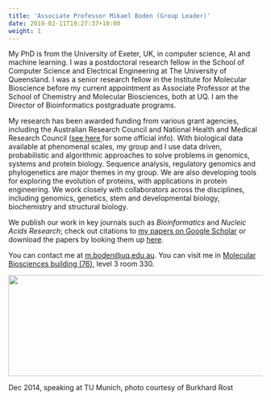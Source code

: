 ```yaml
---
title: 'Associate Professor Mikael Boden (Group Leader)'
date: 2019-02-11T19:27:37+10:00
weight: 1
---
```


My PhD is from the University of Exeter, UK, in computer science, AI and machine learning. I was a postdoctoral research fellow in the School of Computer Science and Electrical Engineering at The University of Queensland. I was a senior research fellow in the Institute for Molecular Bioscience before my current appointment as Associate Professor at the School of Chemistry and Molecular Biosciences, both at UQ. I am the Director of Bioinformatics postgraduate programs.

My research has been awarded funding from various grant agencies, including the Australian Research Council and National Health and Medical Research Council ([see here ](http://bioinf.scmb.uq.edu.au/research/) for some official info). With biological data available at phenomenal scales, my group and I use data driven, probabilistic and algorithmic approaches to solve problems in genomics, systems and protein biology. Sequence analysis, regulatory genomics and phylogenetics are major themes in my group. We are also developing tools for exploring the evolution of proteins, with applications in protein engineering. We work closely with collaborators across the disciplines, including genomics, genetics, stem and developmental biology, biochemistry and structural biology.

We publish our work in key journals such as *Bioinformatics* and *Nucleic Acids Research*; check out citations to [my papers on Google Scholar](http://scholar.google.com/citations?user=c94OdU0AAAAJ) or download the papers by looking them up [here](/publications). 

You can contact me at <m.boden@uq.edu.au>. You can visit me in [Molecular Biosciences building (76)](https://www.google.com.au/maps/search/The+University+of+Queensland+Molecular+Biosciences+building+(76)/@-27.4978184,153.0092053,17z/data=!3m1!4b1), level 3 room 330.


<img src="http://bioinf.scmb.uq.edu.au/_media/research/20141211_170.jpg?w=800&tok=225675" width="800" height="200">


Dec 2014, speaking at TU Munich, photo courtesy of Burkhard Rost